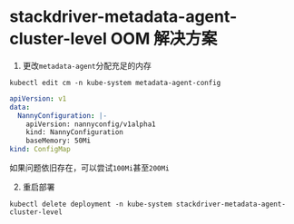 # stackdriver-metadata-agent-cluster-level OOM 解决方案

1. 更改`metadata-agent`分配充足的内存

```
kubectl edit cm -n kube-system metadata-agent-config
```

```yaml
apiVersion: v1
data:
  NannyConfiguration: |-
    apiVersion: nannyconfig/v1alpha1
    kind: NannyConfiguration
    baseMemory: 50Mi
kind: ConfigMap
```

如果问题依旧存在，可以尝试`100Mi`甚至`200Mi`

2. 重启部署

```
kubectl delete deployment -n kube-system stackdriver-metadata-agent-cluster-level
```
